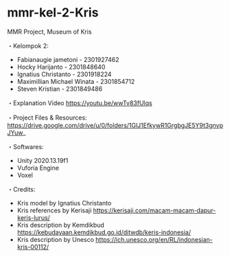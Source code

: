 # mmr-kel-2-Kris

MMR Project, Museum of Kris

・Kelompok 2:
- Fabianaugie jametoni - 2301927462
- Hocky Harijanto - 2301848640
- Ignatius Christanto - 2301918224
- Maximillian Michael Winata - 2301854712
- Steven Kristian - 2301849486

・Explanation Video
https://youtu.be/wwTv83fUlqs

・Project Files & Resources:
https://drive.google.com/drive/u/0/folders/1GlJ1EfkywR1GrgbgJE5Y9t3gnvpJYuw_

・Softwares:
- Unity 2020.13.19f1
- Vuforia Engine
- Voxel

・Credits:
- Kris model by Ignatius Christanto
- Kris references by Kerisaji
https://kerisaji.com/macam-macam-dapur-keris-lurus/ 
- Kris description by Kemdikbud
https://kebudayaan.kemdikbud.go.id/ditwdb/keris-indonesia/
- Kris description by Unesco
https://ich.unesco.org/en/RL/indonesian-kris-00112/
